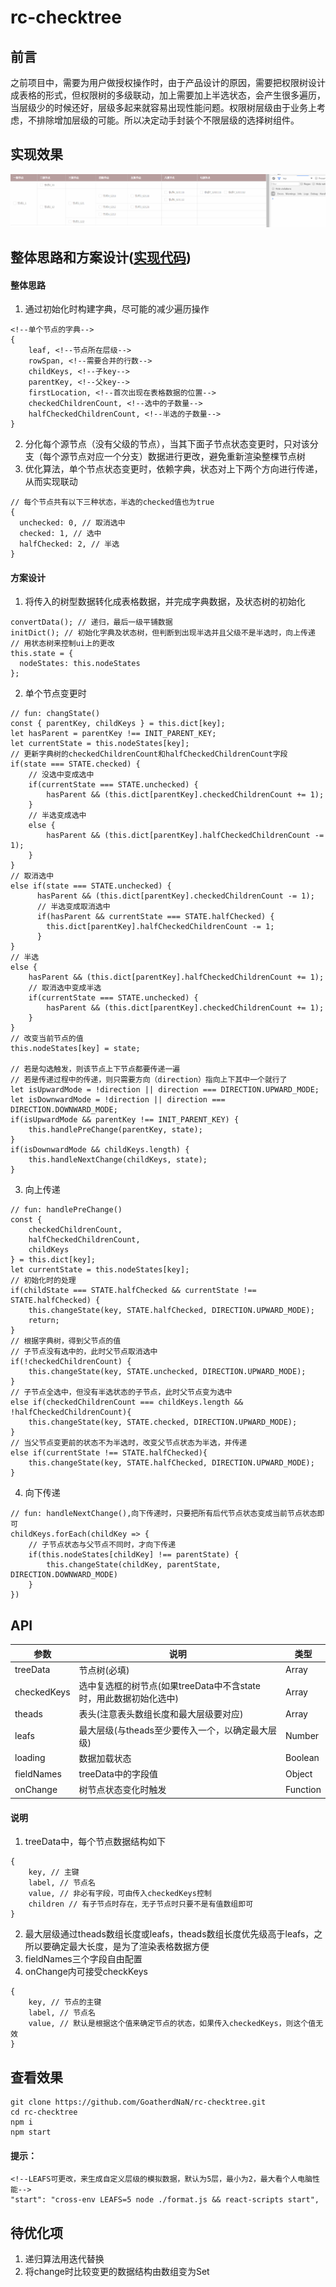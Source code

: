 # rc-checktree

## 前言
之前项目中，需要为用户做授权操作时，由于产品设计的原因，需要把权限树设计成表格的形式，但权限树的多级联动，加上需要加上半选状态，会产生很多遍历，当层级少的时候还好，层级多起来就容易出现性能问题。权限树层级由于业务上考虑，不排除增加层级的可能。所以决定动手封装个不限层级的选择树组件。

## 实现效果
![image](https://github.com/GoatherdNaN/rc-checktree/blob/master/screenshots/GUI.gif?raw=true)


## 整体思路和方案设计([实现代码](https://github.com/GoatherdNaN/rc-checktree/blob/master/src/Page/CheckTree/Tr.js))
#### 整体思路
1. 通过初始化时构建字典，尽可能的减少遍历操作

```
<!--单个节点的字典-->
{
    leaf, <!--节点所在层级-->
    rowSpan, <!--需要合并的行数-->
    childKeys, <!--子key-->
    parentKey, <!--父key-->
    firstLocation, <!--首次出现在表格数据的位置-->
    checkedChildrenCount, <!--选中的子数量-->
    halfCheckedChildrenCount, <!--半选的子数量-->
}
```
2. 分化每个源节点（没有父级的节点），当其下面子节点状态变更时，只对该分支（每个源节点对应一个分支）数据进行更改，避免重新渲染整棵节点树
3. 优化算法，单个节点状态变更时，依赖字典，状态对上下两个方向进行传递，从而实现联动

```
// 每个节点共有以下三种状态，半选的checked值也为true
{
  unchecked: 0, // 取消选中
  checked: 1, // 选中
  halfChecked: 2, // 半选
}
```

#### 方案设计
1. 将传入的树型数据转化成表格数据，并完成字典数据，及状态树的初始化

```
convertData(); // 递归，最后一级平铺数据
initDict(); // 初始化字典及状态树，但判断到出现半选并且父级不是半选时，向上传递
// 用状态树来控制ui上的更改
this.state = {
  nodeStates: this.nodeStates
};
```
2. 单个节点变更时

```
// fun: changState()
const { parentKey, childKeys } = this.dict[key];
let hasParent = parentKey !== INIT_PARENT_KEY;
let currentState = this.nodeStates[key];
// 更新字典树的checkedChildrenCount和halfCheckedChildrenCount字段
if(state === STATE.checked) {
    // 没选中变成选中
    if(currentState === STATE.unchecked) {
        hasParent && (this.dict[parentKey].checkedChildrenCount += 1);
    }
    // 半选变成选中
    else {
        hasParent && (this.dict[parentKey].halfCheckedChildrenCount -= 1);
    }
}
// 取消选中
else if(state === STATE.unchecked) {
      hasParent && (this.dict[parentKey].checkedChildrenCount -= 1);
      // 半选变成取消选中
      if(hasParent && currentState === STATE.halfChecked) {
        this.dict[parentKey].halfCheckedChildrenCount -= 1;
      }
}
// 半选
else {
    hasParent && (this.dict[parentKey].halfCheckedChildrenCount += 1);
    // 取消选中变成半选
    if(currentState === STATE.unchecked) {
        hasParent && (this.dict[parentKey].checkedChildrenCount += 1);
    }
}
// 改变当前节点的值
this.nodeStates[key] = state;

// 若是勾选触发，则该节点上下节点都要传递一遍
// 若是传递过程中的传递，则只需要方向（direction）指向上下其中一个就行了
let isUpwardMode = !direction || direction === DIRECTION.UPWARD_MODE;
let isDownwardMode = !direction || direction === DIRECTION.DOWNWARD_MODE;
if(isUpwardMode && parentKey !== INIT_PARENT_KEY) {
    this.handlePreChange(parentKey, state);
}
if(isDownwardMode && childKeys.length) {
    this.handleNextChange(childKeys, state);
}
```
3. 向上传递

```
// fun: handlePreChange()
const {
    checkedChildrenCount,
    halfCheckedChildrenCount,
    childKeys
} = this.dict[key];
let currentState = this.nodeStates[key];
// 初始化时的处理
if(childState === STATE.halfChecked && currentState !== STATE.halfChecked) {
    this.changeState(key, STATE.halfChecked, DIRECTION.UPWARD_MODE);
    return;
}
// 根据字典树，得到父节点的值
// 子节点没有选中的，此时父节点取消选中
if(!checkedChildrenCount) {
    this.changeState(key, STATE.unchecked, DIRECTION.UPWARD_MODE);
}
// 子节点全选中，但没有半选状态的子节点，此时父节点变为选中
else if(checkedChildrenCount === childKeys.length && !halfCheckedChildrenCount){
    this.changeState(key, STATE.checked, DIRECTION.UPWARD_MODE);
}
// 当父节点变更前的状态不为半选时，改变父节点状态为半选，并传递
else if(currentState !== STATE.halfChecked){
    this.changeState(key, STATE.halfChecked, DIRECTION.UPWARD_MODE);
}
```
4. 向下传递

```
// fun: handleNextChange(),向下传递时，只要把所有后代节点状态变成当前节点状态即可
childKeys.forEach(childKey => {
    // 子节点状态与父节点不同时，才向下传递
    if(this.nodeStates[childKey] !== parentState) {
        this.changeState(childKey, parentState, DIRECTION.DOWNWARD_MODE)
    }
})

```
## API

参数 | 说明 | 类型
---|---|---
treeData | 节点树(必填) | Array
checkedKeys | 选中复选框的树节点(如果treeData中不含state时，用此数据初始化选中) | Array
theads | 表头(注意表头数组长度和最大层级要对应) | Array
leafs | 最大层级(与theads至少要传入一个，以确定最大层级) | Number
loading | 数据加载状态 | Boolean
fieldNames | treeData中的字段值 | Object
onChange | 树节点状态变化时触发 | Function

#### 说明
1. treeData中，每个节点数据结构如下

```
{
    key, // 主键
    label, // 节点名
    value, // 非必有字段，可由传入checkedKeys控制
    children // 有子节点时存在，无子节点时只要不是有值数组即可
}
```

2. 最大层级通过theads数组长度或leafs，theads数组长度优先级高于leafs，之所以要确定最大长度，是为了渲染表格数据方便
3. fieldNames三个字段自由配置
4. onChange内可接受checkKeys

```
{
    key, // 节点的主键
    label, // 节点名
    value, // 默认是根据这个值来确定节点的状态，如果传入checkedKeys，则这个值无效
}
```
## 查看效果

```
git clone https://github.com/GoatherdNaN/rc-checktree.git
cd rc-checktree
npm i
npm start
```
#### 提示：

```
<!--LEAFS可更改，来生成自定义层级的模拟数据，默认为5层，最小为2，最大看个人电脑性能-->
"start": "cross-env LEAFS=5 node ./format.js && react-scripts start",
```
## 待优化项
1. 递归算法用迭代替换
2. 将change时比较变更的数据结构由数组变为Set
